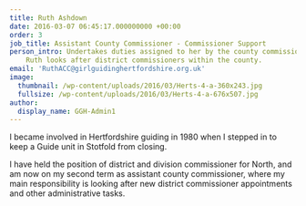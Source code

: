 ```yaml
---
title: Ruth Ashdown
date: 2016-03-07 06:45:17.000000000 +00:00 
order: 3
job_title: Assistant County Commissioner - Commissioner Support
person_intro: Undertakes duties assigned to her by the county commissioner and is her representative.
    Ruth looks after district commissioners within the county.
email: 'RuthACC@girlguidinghertfordshire.org.uk' 
image:
  thumbnail: /wp-content/uploads/2016/03/Herts-4-a-360x243.jpg
  fullsize: /wp-content/uploads/2016/03/Herts-4-a-676x507.jpg
author:
  display_name: GGH-Admin1
---
```

I became involved in Hertfordshire guiding in 1980 when I stepped in to keep a Guide unit in Stotfold from closing.

I have held the position of district and division commissioner for North, and am now on my second term as assistant county commissioner, where my main responsibility is looking after new district commissioner appointments and other administrative tasks.
 
